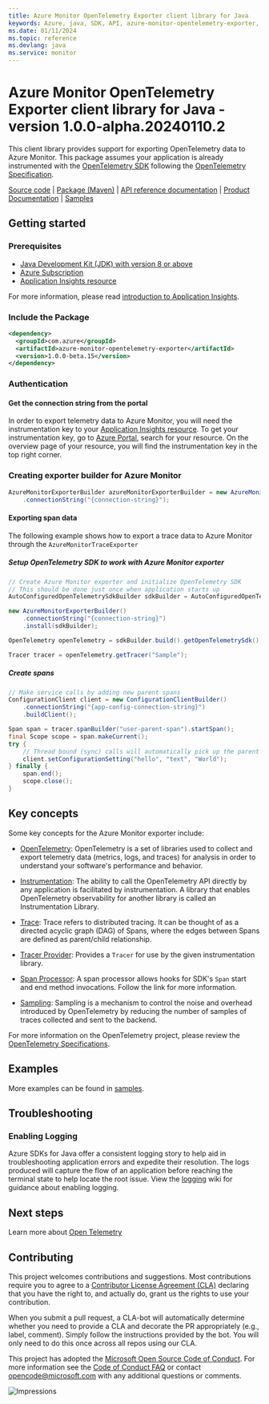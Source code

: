 ```yaml
---
title: Azure Monitor OpenTelemetry Exporter client library for Java
keywords: Azure, java, SDK, API, azure-monitor-opentelemetry-exporter, monitor
ms.date: 01/11/2024
ms.topic: reference
ms.devlang: java
ms.service: monitor
---
```

# Azure Monitor OpenTelemetry Exporter client library for Java - version 1.0.0-alpha.20240110.2 


This client library provides support for exporting OpenTelemetry data to Azure Monitor. This package assumes your
 application is already instrumented with the [OpenTelemetry SDK][opentelemetry_sdk] following the [OpenTelemetry
 Specification][opentelemetry_specification].
  
[Source code][source_code] | [Package (Maven)][package_mvn] | [API reference documentation][api_reference_doc] | [Product Documentation][product_documentation] | [Samples][sample_readme]

## Getting started

### Prerequisites

- [Java Development Kit (JDK) with version 8 or above][jdk]
- [Azure Subscription][azure_subscription]
- [Application Insights resource][application_insights_resource]

For more information, please read [introduction to Application Insights][application_insights_intro].

### Include the Package

[//]: # ({x-version-update-start;com.azure:azure-monitor-opentelemetry-exporter;current})
```xml
<dependency>
  <groupId>com.azure</groupId>
  <artifactId>azure-monitor-opentelemetry-exporter</artifactId>
  <version>1.0.0-beta.15</version>
</dependency>
```
[//]: # ({x-version-update-end})

### Authentication

#### Get the connection string from the portal

In order to export telemetry data to Azure Monitor, you will need the instrumentation key to your [Application
 Insights resource][application_insights_resource]. To get your instrumentation key, go to [Azure Portal][azure_portal], 
search for your resource. On the overview page of your resource, you will find the instrumentation key in the top
right corner.

### Creating exporter builder for Azure Monitor
```java readme-sample-createExporterBuilder
AzureMonitorExporterBuilder azureMonitorExporterBuilder = new AzureMonitorExporterBuilder()
    .connectionString("{connection-string}");
```

#### Exporting span data

The following example shows how to export a trace data to Azure Monitor through the
 `AzureMonitorTraceExporter`

##### Setup OpenTelemetry SDK to work with Azure Monitor exporter
```java readme-sample-setupExporter
// Create Azure Monitor exporter and initialize OpenTelemetry SDK
// This should be done just once when application starts up
AutoConfiguredOpenTelemetrySdkBuilder sdkBuilder = AutoConfiguredOpenTelemetrySdk.builder();

new AzureMonitorExporterBuilder()
    .connectionString("{connection-string}")
    .install(sdkBuilder);

OpenTelemetry openTelemetry = sdkBuilder.build().getOpenTelemetrySdk();

Tracer tracer = openTelemetry.getTracer("Sample");
```

##### Create spans

```java readme-sample-createSpans
// Make service calls by adding new parent spans
ConfigurationClient client = new ConfigurationClientBuilder()
    .connectionString("{app-config-connection-string}")
    .buildClient();

Span span = tracer.spanBuilder("user-parent-span").startSpan();
final Scope scope = span.makeCurrent();
try {
    // Thread bound (sync) calls will automatically pick up the parent span and you don't need to pass it explicitly.
    client.setConfigurationSetting("hello", "text", "World");
} finally {
    span.end();
    scope.close();
}
```

## Key concepts

Some key concepts for the Azure Monitor exporter include:

* [OpenTelemetry][opentelemetry_spec]: OpenTelemetry is a set of libraries used to collect and export telemetry data
 (metrics, logs, and traces) for analysis in order to understand your software's performance and behavior.

* [Instrumentation][instrumentation_library]: The ability to call the OpenTelemetry API directly by any application is
 facilitated by instrumentation. A library that enables OpenTelemetry observability for another library is called an Instrumentation Library.

* [Trace][trace_concept]: Trace refers to distributed tracing. It can be thought of as a directed acyclic graph (DAG) of Spans, where the edges between Spans are defined as parent/child relationship.

* [Tracer Provider][tracer_provider]: Provides a `Tracer` for use by the given instrumentation library.

* [Span Processor][span_processor]: A span processor allows hooks for SDK's `Span` start and end method invocations. Follow the link for more information.

* [Sampling][sampler_ref]: Sampling is a mechanism to control the noise and overhead introduced by OpenTelemetry by reducing the number of samples of traces collected and sent to the backend.

For more information on the OpenTelemetry project, please review the [OpenTelemetry Specifications][opentelemetry_specification].

## Examples

More examples can be found in [samples][samples_code].

## Troubleshooting

### Enabling Logging

Azure SDKs for Java offer a consistent logging story to help aid in troubleshooting application errors and expedite
their resolution. The logs produced will capture the flow of an application before reaching the terminal state to help
locate the root issue. View the [logging][logging] wiki for guidance about enabling logging.

## Next steps
Learn more about [Open Telemetry][opentelemetry_io]

## Contributing

This project welcomes contributions and suggestions. Most contributions require you to agree to a
[Contributor License Agreement (CLA)][cla] declaring that you have the right to, and actually do, grant us the rights
to use your contribution.

When you submit a pull request, a CLA-bot will automatically determine whether you need to provide a CLA and decorate
the PR appropriately (e.g., label, comment). Simply follow the instructions provided by the bot. You will only need to
do this once across all repos using our CLA.

This project has adopted the [Microsoft Open Source Code of Conduct][coc]. For more information see the
[Code of Conduct FAQ][coc_faq] or contact [opencode@microsoft.com][coc_contact] with any additional questions or comments.

<!-- LINKS -->
[jdk]: /java/azure/jdk/?view=azure-java-stable
[samples]: https://github.com/Azure/azure-sdk-for-java/blob/main/sdk/monitor
[source_code]: https://github.com/Azure/azure-sdk-for-java/tree/main/sdk/monitor/azure-monitor-opentelemetry-exporter/src
[azure_subscription]: https://azure.microsoft.com/free/
[api_reference_doc]: /azure/azure-monitor/overview
[package_mvn]: https://central.sonatype.com/artifact/com.azure/azure-monitor-opentelemetry-exporter
[product_documentation]: /azure/azure-monitor/overview
[azure_cli]: /cli/azure
[azure_portal]: https://portal.azure.com
[azure_identity]: https://github.com/Azure/azure-sdk-for-java/tree/main/sdk/identity/azure-identity
[DefaultAzureCredential]: https://github.com/Azure/azure-sdk-for-java/blob/main/sdk/identity/azure-identity/README.md#defaultazurecredential
[custom_subdomain]: /azure/cognitive-services/authentication#create-a-resource-with-a-custom-subdomain
[logging]: https://github.com/Azure/azure-sdk-for-java/wiki/Logging-with-Azure-SDK
[opentelemetry_sdk]: https://github.com/open-telemetry/opentelemetry-java/blob/master/QUICKSTART.md
[opentelemetry_specification]: https://github.com/open-telemetry/opentelemetry-specification
[application_insights_resource]: /azure/azure-monitor/app/create-new-resource
[application_insights_intro]: /azure/azure-monitor/app/app-insights-overview
[azure_portal]: https://ms.portal.azure.com/#blade/HubsExtension/BrowseResource/resourceType/microsoft.insights%2Fcomponents
[opentelemetry_io]: https://opentelemetry.io/ 
[span_data]: https://opentelemetry.lightstep.com/spans
[sample_readme]: https://github.com/Azure/azure-sdk-for-java/tree/main/sdk/monitor/azure-monitor-opentelemetry-exporter/src/samples
[opentelemetry_spec]: https://opentelemetry.io/
[instrumentation_library]: https://github.com/open-telemetry/opentelemetry-specification/blob/master/specification/overview.md#instrumentation-libraries
[tracer_provider]: https://github.com/open-telemetry/opentelemetry-specification/blob/master/specification/trace/sdk.md#tracer-provider
[span_processor]: https://github.com/open-telemetry/opentelemetry-specification/blob/master/specification/trace/sdk.md#span-processor
[sampler_ref]: https://github.com/open-telemetry/opentelemetry-specification/blob/master/specification/trace/sdk.md#sampling
[trace_concept]: https://github.com/open-telemetry/opentelemetry-specification/blob/master/specification/overview.md#trace
[samples_code]: https://github.com/Azure/azure-sdk-for-java/tree/main/sdk/monitor/azure-monitor-opentelemetry-exporter/src/samples
[cla]: https://cla.microsoft.com
[coc]: https://opensource.microsoft.com/codeofconduct/
[coc_faq]: https://opensource.microsoft.com/codeofconduct/faq/
[coc_contact]: mailto:opencode@microsoft.com
![Impressions](https://azure-sdk-impressions.azurewebsites.net/api/impressions/azure-sdk-for-java%2Fsdk%monitor%2Fazure-monitor-opentelemetry-exporter%2FREADME.png)

